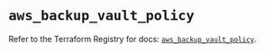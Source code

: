 # `aws_backup_vault_policy`

Refer to the Terraform Registry for docs: [`aws_backup_vault_policy`](https://registry.terraform.io/providers/hashicorp/aws/5.39.1/docs/resources/backup_vault_policy).
